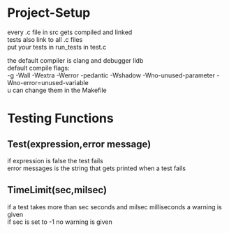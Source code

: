 # Project-Setup
every .c file in src gets compiled and linked  
tests also link to all .c files  
put your tests in run_tests in test.c  

the default compiler is clang and debugger lldb  
default compile flags:  
-g -Wall -Wextra -Werror -pedantic -Wshadow -Wno-unused-parameter -Wno-error=unused-variable  
u can change them in the Makefile  

# Testing Functions
## Test(expression,error message)
if expression is false the test fails  
error messages is the string that gets printed when a test fails  

## TimeLimit(sec,milsec)
if a test takes more than sec seconds and milsec milliseconds a warning is given   
if sec is set to -1 no warning is given  

